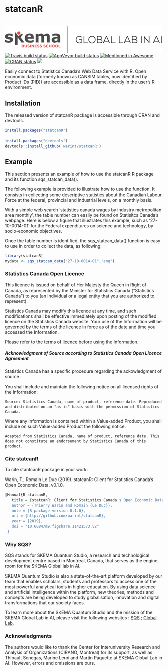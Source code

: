 
<!-- README.md is generated from README.Rmd. Please edit that file -->

# statcanR

# <img src="man/figures/LOGO.png" align="right" />

<!-- badges: start -->

[![Travis build
status](https://travis-ci.org/warint/statcanR.svg?branch=master)](https://travis-ci.org/warint/statcanR)
[![AppVeyor build
status](https://ci.appveyor.com/api/projects/status/github/warint/statcanR?branch=master&svg=true)](https://ci.appveyor.com/project/warint/statcanR)
[![Mentioned in
Awesome](https://awesome.re/mentioned-badge.svg)](https://github.com/warint/statcanR)
[![CRAN
status](https://www.r-pkg.org/badges/version/statcanR)](https://CRAN.R-project.org/package=statcanR)
[![](http://cranlogs.r-pkg.org/badges/grand-total/statcanR?color=blue)](https://cran.r-project.org/package=statcanR)
<!-- badges: end -->

Easily connect to Statistics Canada’s Web Data Service with R. Open
economic data (formerly known as CANSIM tables, now identified by
Product IDs (PID)) are accessible as a data frame, directly in the
user’s R environment.

## Installation

The released version of statcanR package is accessible through CRAN and
devtools.

``` r
install.packages("statcanR")

install.packages("devtools")
devtools::install_github('warint/statcanR')
```

## Example

This section presents an example of how to use the statcanR R package
and its function sqs\_statcan\_data().

The following example is provided to illustrate how to use the function.
It consists in collecting some descriptive statistics about the Canadian
Labour Force at the federal, provincial and industrial levels, on a
monthly basis.

With a simple web search ‘statistics canada wages by industry
metropolitan area monthly’, the table number can easily be found on
Statisitcs Canada’s webpage. Here is below a figure that illustrates
this example, such as ‘27-10-0014-01’ for the Federal expenditures on
science and technology, by socio-economic objectives.

Once the table number is identified, the sqs\_statcan\_data() function
is easy to use in order to collect the data, as following:

``` r
library(statcanR)
mydata <- sqs_statcan_data("27-10-0014-01","eng")
```

### Statistics Canada Open Licence

This licence is issued on behalf of Her Majesty the Queen in Right of
Canada, as represented by the Minister for Statistics Canada
(“Statistics Canada”) to you (an individual or a legal entity that you
are authorized to represent).

Statistics Canada may modify this licence at any time, and such
modifications shall be effective immediately upon posting of the
modified licence on the Statistics Canada website. Your use of the
Information will be governed by the terms of the licence in force as of
the date and time you accessed the Information.

Please refer to the [terms of
licence](https://www.statcan.gc.ca/eng/reference/licence) before using
the
Information.

##### Acknowledgment of Source according to Statistics Canada Open Licence Agreement

Statistics Canada has a specific procedure regarding the ackowledgment
of source :

You shall include and maintain the following notice on all licensed
rights of the
    Information:

    Source: Statistics Canada, name of product, reference date. Reproduced and distributed on an "as is" basis with the permission of Statistics Canada.

Where any Information is contained within a Value-added Product, you
shall include on such Value-added Product the following
    notice:

    Adapted from Statistics Canada, name of product, reference date. This does not constitute an endorsement by Statistics Canada of this product.

### Cite statcanR

To cite stantcanR package in your work:

Warin, T., Romain Le Duc (2019). statcanR: Client for Statistics
Canada’s Open Economic Data. v0.1.0.

``` r
@Manual{R-statcanR,
   title = {statcanR: Client for Statistics Canada's Open Economic Data},
   author = {Thierry Warin and Romain {Le Duc}},
   note = {R package version 0.1.0},
   url = {http://github.com/warint/statcanR},
   year = {2019},
   doi = "10.6084/m9.figshare.11421573.v2"
 }
```

### Why SQS?

SQS stands for SKEMA Quantum Studio, a research and technological
development centre based in Montreal, Canada, that serves as the engine
room for the SKEMA Global lab in AI.

SKEMA Quantum Studio is also a state-of-the-art platform developed by
our team that enables scholars, students and professors to access one of
the most powerful analytical tools in higher education. By using data
science and artificial intelligence within the platform, new theories,
methods and concepts are being developed to study globalisation,
innovation and digital transformations that our society faces.

To learn more about the SKEMA Quantum Studio and the mission of the
SKEMA Global Lab in AI, please visit the following websites :
[SQS](https://quantumstudio.skemagloballab.io) ; [Global
Lab](https://skemagloballab.io/).

### Acknowledgments

The authors would like to thank the Center for Interuniversity Research
and Analysis of Organizations (CIRANO, Montreal) for its support, as
well as Thibault Senegas, Marine Leroi and Martin Paquette at SKEMA
Global Lab in AI. However, errors and omissions are ours.
